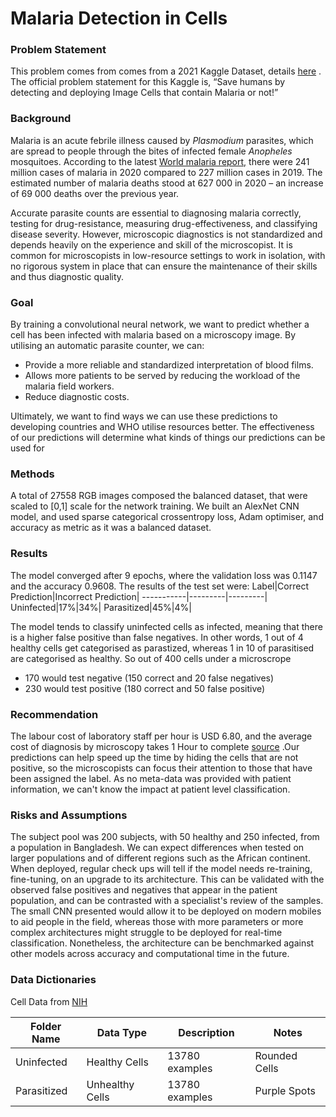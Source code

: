 # Malaria Detection in Cells 

### Problem Statement
This problem comes from comes from a 2021 Kaggle Dataset, details [here]([https://www.kaggle.com/datasets/iarunava/cell-images-for-detecting-malaria](https://www.kaggle.com/datasets/iarunava/cell-images-for-detecting-malaria)) . The official problem statement for this Kaggle is, “Save humans by detecting and deploying Image Cells that contain Malaria or not!”

### Background
Malaria is an acute febrile illness caused by _Plasmodium_ parasites, which are spread to people through the bites of infected female _Anopheles_ mosquitoes. According to the latest [World malaria report,](https://www.who.int/publications-detail-redirect/9789240040496) there were 241 million cases of malaria in 2020 compared to 227 million cases in 2019. The estimated number of malaria deaths stood at 627 000 in 2020 – an increase of 69 000 deaths over the previous year.

Accurate parasite counts are essential to diagnosing malaria correctly, testing for drug-resistance, measuring drug-effectiveness, and classifying disease severity. However, microscopic diagnostics is not standardized and depends heavily on the experience and skill of the microscopist.  It is common for microscopists in low-resource settings to work in isolation, with no rigorous system in place that can ensure the maintenance of their skills and thus diagnostic quality.

### Goal
By training a convolutional neural network, we want to predict whether a cell has been infected with malaria based on a microscopy image. By utilising an automatic parasite counter, we can:
-  Provide a more reliable and standardized interpretation of blood films.
-  Allows more patients to be served by reducing the workload of the malaria field workers.
-   Reduce diagnostic costs.

 Ultimately, we want to find ways we can use these predictions to developing countries and WHO utilise resources better. The effectiveness of our predictions will determine what kinds of things our predictions can be used for

### Methods

A total of 27558 RGB images composed the balanced dataset, that were scaled to [0,1] scale for the network training. We built an AlexNet CNN model, and used sparse categorical crossentropy loss, Adam optimiser, and accuracy as metric as it was a balanced dataset.

### Results 
The model converged after 9 epochs, where the validation loss was  0.1147 and the accuracy 0.9608.
The results of the test set were:
 Label|Correct Prediction|Incorrect Prediction|
-----------|---------|---------|
Uninfected|17%|34%|
Parasitized|45%|4%|

The model tends to classify uninfected cells as infected, meaning that there is a higher false positive than false negatives. In other words, 1 out of 4 healthy cells get categorised as parastized, whereas 1 in 10 of parasitised are categorised as healthy. So out of 400 cells under a microscrope
- 170 would test negative (150 correct and 20 false negatives)
- 230 would test positive (180 correct and 50 false positive)

### Recommendation
The labour cost of laboratory staff per hour is USD 6.80, and the average cost of diagnosis by microscopy takes 1 Hour to complete  [source]([https://doi.org/10.1186/s40249-020-00745-9])  .Our predictions can help speed up the time by hiding the cells that are not positive, so the microscopists can focus their attention to those that have been assigned the label.  As no meta-data was provided with patient information, we can't know the impact at  patient level classification.

### Risks and Assumptions

The subject pool was 200 subjects, with 50 healthy and 250 infected, from a population in Bangladesh. We can expect differences when tested on larger populations and of different regions such as the African continent. When deployed, regular check ups will tell if the model needs re-training, fine-tuning, on an upgrade to its architecture. This can be validated with the observed false positives and negatives that appear in the patient population, and can be contrasted with a specialist's review of the samples. 
The small CNN presented would allow it to be deployed on modern mobiles to aid people in the field, whereas those with more parameters or more complex architectures might struggle to be deployed for real-time classification. Nonetheless, the architecture can be benchmarked against other models across accuracy and computational time in the future.

### Data Dictionaries
Cell Data  from [NIH]([https://ceb.nlm.nih.gov/repositories/malaria-datasets/](https://lhncbc.nlm.nih.gov/))

Folder Name|Data Type|Description|Notes
-----------|---------|-----------|-----
Uninfected| Healthy Cells|13780 examples|Rounded Cells
Parasitized| Unhealthy Cells|13780 examples|Purple Spots
